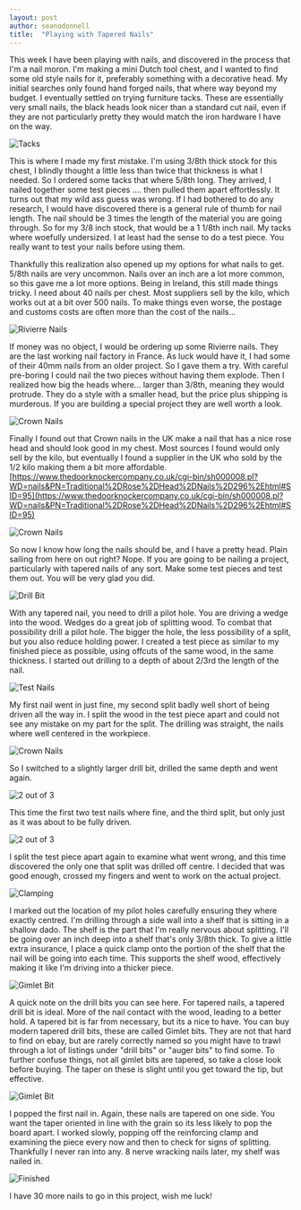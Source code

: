 ```yaml
---
layout: post
author: seanodonnell
title:  "Playing with Tapered Nails"
---
```


This week I have been playing with nails, and discovered in the process that I'm a nail moron. I'm making a mini Dutch tool chest, and I wanted to find some old style nails for it, preferably something with a decorative head. My initial searches only found hand forged nails, that where way beyond my budget. I eventually settled on trying furniture tacks. These are essentially very small nails, the black heads look nicer than a standard cut nail, even if they are not particularly pretty they would match the iron hardware I have on the way. 

![Tacks](/assets/images/nails/0.jpg)

This is where I made my first mistake. I'm using 3/8th thick stock for this chest, I blindly thought a little less than twice that thickness is what I needed. So I ordered some tacks that where 5/8th long. They arrived, I nailed together some test pieces .... then pulled them apart effortlessly. It turns out that my wild ass guess was wrong. If I had bothered to do any research, I would have discovered there is a general rule of thumb for nail length. The nail should be 3 times the length of the material you are going through. So for my 3/8 inch stock, that would be a 1 1/8th inch nail. My tacks where woefully undersized. I at least had the sense to do a test piece. You really want to test your nails before using them. 

Thankfully this realization also opened up my options for what nails to get. 5/8th nails are very uncommon. Nails over an inch are a lot more common, so this gave me a lot more options. Being in Ireland, this still made things tricky. I need about 40 nails per chest. Most suppliers sell by the kilo, which works out at a bit over 500 nails. To make things even worse, the postage and customs costs are often more than the cost of the nails...

![Rivierre Nails](/assets/images/nails/1.jpg)

If money was no object, I would be ordering up some Rivierre nails. They are the last working nail factory in France. As luck would have it, I had some of their 40mm nails from an older project. So I gave them a try. With careful pre-boring I could nail the two pieces without having them explode. Then I realized how big the heads where... larger than 3/8th, meaning they would protrude. They do a style with a smaller head, but the price plus shipping is murderous. If you are building a special project they are well worth a look.

![Crown Nails](/assets/images/nails/2.jpg)

Finally I found out that Crown nails in the UK make a nail that has a nice rose head and should look good in my chest. Most sources I found would only sell by the kilo, but eventually I found a supplier in the UK who sold by the 1/2 kilo making them a bit more affordable. [https://www.thedoorknockercompany.co.uk/cgi-bin/sh000008.pl?WD=nails&PN=Traditional%2DRose%2DHead%2DNails%2D296%2Ehtml#SID=95](https://www.thedoorknockercompany.co.uk/cgi-bin/sh000008.pl?WD=nails&PN=Traditional%2DRose%2DHead%2DNails%2D296%2Ehtml#SID=95)

![Crown Nails](/assets/images/nails/3.jpg)

So now I know how long the nails should be, and I have a pretty head. Plain sailing from here on out right? Nope. If you are going to be nailing a project, particularly with tapered nails of any sort. Make some test pieces and test them out. You will be very glad you did.

![Drill Bit](/assets/images/nails/4.jpg)

With any tapered nail, you need to drill a pilot hole. You are driving a wedge into the wood. Wedges do a great job of splitting wood. To combat that possibility drill a pilot hole. The bigger the hole, the less possibility of a split, but you also reduce holding power. I created a test piece as similar to my finished piece as possible, using offcuts of the same wood, in the same thickness. I started out drilling to a depth of about 2/3rd the length of the nail.

![Test Nails](/assets/images/nails/5.jpg)

My first nail went in just fine, my second split badly well short of being driven all the way in. I split the wood in the test piece apart and could not see any mistake on my part for the split. The drilling was straight, the nails where well centered in the workpiece. 

![Crown Nails](/assets/images/nails/6.jpg)

So I switched to a slightly larger drill bit, drilled the same depth and went again.

![2 out of 3](/assets/images/nails/7.jpg)

This time the first two test nails where fine, and the third split, but only just as it was about to be fully driven. 

![2 out of 3](/assets/images/nails/8.jpg)

I split the test piece apart again to examine what went wrong, and this time discovered the only one that split was drilled off centre. I decided that was good enough, crossed my fingers and went to work on the actual project.

![Clamping](/assets/images/nails/9.jpg)

I marked out the location of my pilot holes carefully ensuring they where exactly centred. I'm drilling through a side wall into a shelf that is sitting in a shallow dado. The shelf is the part that I'm really nervous about splitting. I'll be going over an inch deep into a shelf that's only 3/8th thick. To give a little extra insurance, I place a quick clamp onto the portion of the shelf that the nail will be going into each time. This supports the shelf wood, effectively making it like I'm driving into a thicker piece.

![Gimlet Bit](/assets/images/nails/10.jpg)

A quick note on the drill bits you can see here. For tapered nails, a tapered drill bit is ideal. More of the nail contact with the wood, leading to a better hold.  A tapered bit is far from necessary, but its a nice to have. You can buy modern tapered drill bits, these are called Gimlet bits. They are not that hard to find on ebay, but are rarely correctly named so you might have to trawl through a lot of listings under "drill bits" or "auger bits" to find some. To further confuse things, not all gimlet bits are tapered, so take a close look before buying. The taper on these is slight until you get toward the tip, but effective. 

![Gimlet Bit](/assets/images/nails/11.jpg)

I popped the first nail in. Again, these nails are tapered on one side. You want the taper oriented in line with the grain so its less likely to pop the board apart. I worked slowly, popping off the reinforcing clamp and examining the piece every now and then to check for signs of splitting. Thankfully I never ran into any. 8 nerve wracking nails later, my shelf was nailed in.  

![Finished](/assets/images/nails/12.jpg)

I have 30 more nails to go in this project, wish me luck!        

